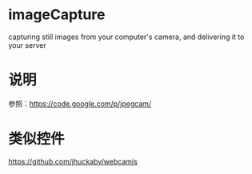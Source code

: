 # imageCapture

capturing still images from your computer's camera, and delivering it to your server

# 说明

参照：https://code.google.com/p/jpegcam/

# 类似控件

https://github.com/jhuckaby/webcamjs

